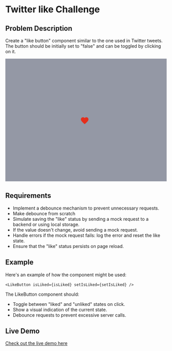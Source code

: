 # Twitter like Challenge

## Problem Description

Create a "like button" component similar to the one used in Twitter tweets. The button should be initially set to "false" and can be toggled by clicking on it.

![File Tree Demo](solutions/react-ts/public/images/demo.png)

## Requirements

- Implement a debounce mechanism to prevent unnecessary requests.
- Make debounce from scratch
- Simulate saving the "like" status by sending a mock request to a backend or using local storage.
- If the value doesn't change, avoid sending a mock request.
- Handle errors if the mock request fails: log the error and reset the like state.
- Ensure that the "like" status persists on page reload.

## Example

Here's an example of how the component might be used:

```tsx
<LikeButton isLiked={isLiked} setIsLiked={setIsLiked} />
```

The LikeButton component should:

- Toggle between "liked" and "unliked" states on click.
- Show a visual indication of the current state.
- Debounce requests to prevent excessive server calls.

## Live Demo

[Check out the live demo here](#)